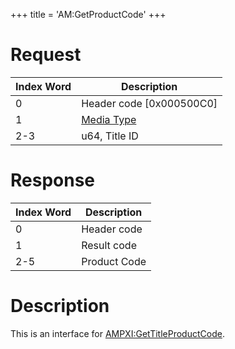 +++
title = 'AM:GetProductCode'
+++

# Request

| Index Word | Description                                            |
|------------|--------------------------------------------------------|
| 0          | Header code \[0x000500C0\]                             |
| 1          | [Media Type](Filesystem_services#MediaType "wikilink") |
| 2-3        | u64, Title ID                                          |

# Response

| Index Word | Description  |
|------------|--------------|
| 0          | Header code  |
| 1          | Result code  |
| 2-5        | Product Code |

# Description

This is an interface for
[AMPXI:GetTitleProductCode](AMPXI:GetTitleProductCode "wikilink").